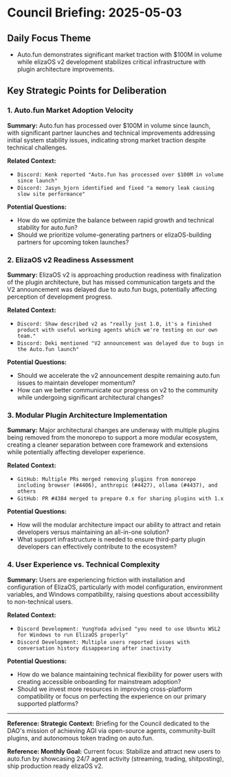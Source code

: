 # Council Briefing: 2025-05-03

## Daily Focus Theme

- Auto.fun demonstrates significant market traction with $100M in volume while elizaOS v2 development stabilizes critical infrastructure with plugin architecture improvements.

## Key Strategic Points for Deliberation

### 1. Auto.fun Market Adoption Velocity

**Summary:** Auto.fun has processed over $100M in volume since launch, with significant partner launches and technical improvements addressing initial system stability issues, indicating strong market traction despite technical challenges.

**Related Context:**
- `Discord: Kenk reported "Auto.fun has processed over $100M in volume since launch"`
- `Discord: Jasyn_bjorn identified and fixed "a memory leak causing slow site performance"`

**Potential Questions:**
- How do we optimize the balance between rapid growth and technical stability for auto.fun?
- Should we prioritize volume-generating partners or elizaOS-building partners for upcoming token launches?

### 2. ElizaOS v2 Readiness Assessment

**Summary:** ElizaOS v2 is approaching production readiness with finalization of the plugin architecture, but has missed communication targets and the V2 announcement was delayed due to auto.fun bugs, potentially affecting perception of development progress.

**Related Context:**
- `Discord: Shaw described v2 as "really just 1.0, it's a finished product with useful working agents which we're testing on our own team."`
- `Discord: Deki mentioned "V2 announcement was delayed due to bugs in the Auto.fun launch"`

**Potential Questions:**
- Should we accelerate the v2 announcement despite remaining auto.fun issues to maintain developer momentum?
- How can we better communicate our progress on v2 to the community while undergoing significant architectural changes?

### 3. Modular Plugin Architecture Implementation

**Summary:** Major architectural changes are underway with multiple plugins being removed from the monorepo to support a more modular ecosystem, creating a cleaner separation between core framework and extensions while potentially affecting developer experience.

**Related Context:**
- `GitHub: Multiple PRs merged removing plugins from monorepo including browser (#4406), anthropic (#4427), ollama (#4437), and others`
- `GitHub: PR #4384 merged to prepare 0.x for sharing plugins with 1.x`

**Potential Questions:**
- How will the modular architecture impact our ability to attract and retain developers versus maintaining an all-in-one solution?
- What support infrastructure is needed to ensure third-party plugin developers can effectively contribute to the ecosystem?

### 4. User Experience vs. Technical Complexity

**Summary:** Users are experiencing friction with installation and configuration of ElizaOS, particularly with model configuration, environment variables, and Windows compatibility, raising questions about accessibility to non-technical users.

**Related Context:**
- `Discord Development: YungYoda advised "you need to use Ubuntu WSL2 for Windows to run ElizaOS properly"`
- `Discord Development: Multiple users reported issues with conversation history disappearing after inactivity`

**Potential Questions:**
- How do we balance maintaining technical flexibility for power users with creating accessible onboarding for mainstream adoption?
- Should we invest more resources in improving cross-platform compatibility or focus on perfecting the experience on our primary supported platforms?

---
**Reference: Strategic Context:** Briefing for the Council dedicated to the DAO's mission of achieving AGI via open-source agents, community-built plugins, and autonomous token trading on auto.fun.

**Reference: Monthly Goal:** Current focus: Stabilize and attract new users to auto.fun by showcasing 24/7 agent activity (streaming, trading, shitposting), ship production ready elizaOS v2.